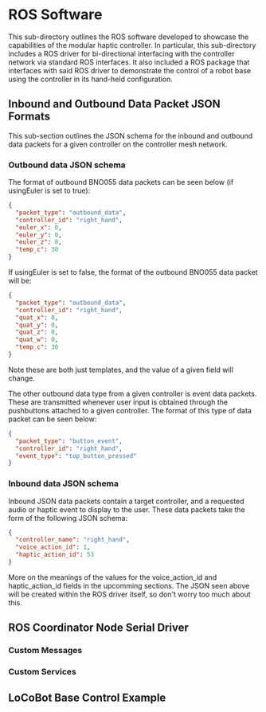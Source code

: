 # ROS Software
This sub-directory outlines the ROS software developed to showcase the capabilities of the modular haptic controller. In particular, this sub-directory includes a ROS driver for bi-directional interfacing with the controller network via standard ROS interfaces. It also included a ROS package that interfaces with said ROS driver to demonstrate the control of a robot base using the controller in its hand-held configuration. 

## Inbound and Outbound Data Packet JSON Formats
This sub-section outlines the JSON schema for the inbound and outbound data packets for a given controller on the controller mesh network.

### Outbound data JSON schema
The format of outbound BNO055 data packets can be seen below (if usingEuler is set to true):
```JSON
{
  "packet_type": "outbound_data",
  "controller_id": "right_hand",
  "euler_x": 0,
  "euler_y": 0,
  "euler_z": 0,
  "temp_c": 30
}
```

If usingEuler is set to false, the format of the outbound BNO055 data packet will be:
```JSON
{
  "packet_type": "outbound_data",
  "controller_id": "right_hand",
  "quat_x": 0,
  "quat_y": 0,
  "quat_z": 0,
  "quat_w": 0,
  "temp_c": 30
}
```

Note these are both just templates, and the value of a given field will change.

The other outbound data type from a given controller is event data packets. These are transmitted whenever user input is obtained through the pushbuttons attached to a given controller. The format of this type of data packet can be seen below:
```JSON
{
  "packet_type": "button_event",
  "controller_id": "right_hand",
  "event_type": "top_button_pressed"
}
```

### Inbound data JSON schema
Inbound JSON data packets contain a target controller, and a requested audio or haptic event to display to the user. These data packets take the form of the following JSON schema:

```JSON
{
  "controller_name": "right_hand",
  "voice_action_id": 1,
  "haptic_action_id": 53
}
```

More on the meanings of the values for the voice\_action\_id and haptic\_action\_id fields in the upcomming sections. The JSON seen above will be created within the ROS driver itself, so don't worry too much about this.

## ROS Coordinator Node Serial Driver

### Custom Messages

### Custom Services

## LoCoBot Base Control Example
